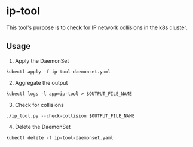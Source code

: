 # ip-tool
This tool's purpose is to check for IP network collisions in the k8s cluster.

## Usage

1. Apply the DaemonSet
```
kubectl apply -f ip-tool-daemonset.yaml
```
2. Aggregate the output
```
kubectl logs -l app=ip-tool > $OUTPUT_FILE_NAME
```
3. Check for collisions
```
./ip_tool.py --check-collision $OUTPUT_FILE_NAME
```
4. Delete the DaemonSet
```
kubectl delete -f ip-tool-daemonset.yaml
```